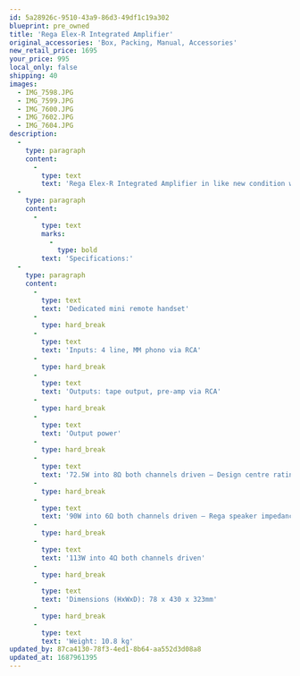 ```yaml
---
id: 5a28926c-9510-43a9-86d3-49df1c19a302
blueprint: pre_owned
title: 'Rega Elex-R Integrated Amplifier'
original_accessories: 'Box, Packing, Manual, Accessories'
new_retail_price: 1695
your_price: 995
local_only: false
shipping: 40
images:
  - IMG_7598.JPG
  - IMG_7599.JPG
  - IMG_7600.JPG
  - IMG_7602.JPG
  - IMG_7604.JPG
description:
  -
    type: paragraph
    content:
      -
        type: text
        text: 'Rega Elex-R Integrated Amplifier in like new condition with original box, packing and accessories. Unit sold as new for $1,695.00. '
  -
    type: paragraph
    content:
      -
        type: text
        marks:
          -
            type: bold
        text: 'Specifications:'
  -
    type: paragraph
    content:
      -
        type: text
        text: 'Dedicated mini remote handset'
      -
        type: hard_break
      -
        type: text
        text: 'Inputs: 4 line, MM phono via RCA'
      -
        type: hard_break
      -
        type: text
        text: 'Outputs: tape output, pre-amp via RCA'
      -
        type: hard_break
      -
        type: text
        text: 'Output power'
      -
        type: hard_break
      -
        type: text
        text: '72.5W into 8Ω both channels driven – Design centre rating'
      -
        type: hard_break
      -
        type: text
        text: '90W into 6Ω both channels driven – Rega speaker impedance rating'
      -
        type: hard_break
      -
        type: text
        text: '113W into 4Ω both channels driven'
      -
        type: hard_break
      -
        type: text
        text: 'Dimensions (HxWxD): 78 x 430 x 323mm'
      -
        type: hard_break
      -
        type: text
        text: 'Weight: 10.8 kg'
updated_by: 87ca4130-78f3-4ed1-8b64-aa552d3d08a8
updated_at: 1687961395
---
```

